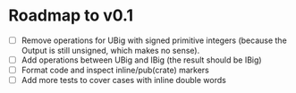 # Roadmap to v0.1

- [ ] Remove operations for UBig with signed primitive integers (because the Output is still unsigned, which makes no sense).
- [ ] Add operations between UBig and IBig (the result should be IBig)
- [ ] Format code and inspect inline/pub(crate) markers
- [ ] Add more tests to cover cases with inline double words
